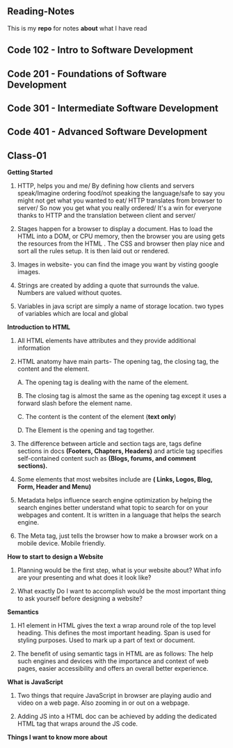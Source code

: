 ## **Reading-Notes**

This is my **repo** for notes **about** what I have read

## Code 102 - Intro to Software Development

## Code 201 - Foundations of Software Development

## Code 301 - Intermediate Software Development

## Code 401 - Advanced Software Development

## Class-01

**Getting Started**

1.  HTTP, helps you and me/ By defining how clients and servers speak/Imagine ordering food/not speaking the language/safe to say you might not get what you wanted to eat/ HTTP translates from browser to server/ So now you get what you really ordered/ It's a win for everyone thanks to HTTP and the translation between client and server/

2.  Stages happen for a browser to display a document.  Has to load the HTML into a DOM, or CPU memory, then the browser you are using gets the resources from the HTML .  The CSS and browser then play nice and sort all the rules setup.  It is then laid out or rendered.

3. Images in website-  you can find the image you want by visting google images. 

4. Strings are created by adding a quote that surrounds the value.   Numbers are valued without quotes.  

5. Variables in java script are simply a name of storage location.   two types of variables which are local and global

**Introduction to HTML**

1.  All HTML elements have attributes and they provide additional information

2.  HTML anatomy have main parts-  The opening tag, the closing tag, the content and the element.

    A. The opening tag is dealing with the name of the element.

    B. The closing tag is almost the same as the opening tag except it uses a forward slash before the element name.

    C. The content is the content of the element (**text only**)

    D. The Element is the opening and tag together. 
    
3.  The difference between article and section tags are, tags define sections in docs **(Footers, Chapters, Headers)** and article tag specifies self-contained      content such as **(Blogs, forums, and comment sections).**

4.  Some elements that most websites include are **( Links, Logos, Blog, Form, Header and Menu)**

5.  Metadata helps influence search engine optimization by helping the search engines better understand what topic to search for on your webpages and content.  It is written in a language that helps the search engine.  

6.  The Meta tag, just tells the browser how to make a browser work on a mobile device.  Mobile friendly.

**How to start to design a Website**

1. Planning would be the first step, what is your website about?  What info are your presenting and what does it look like? 

2.  What exactly Do I want to accomplish would be the most important thing to ask yourself before designing a website?

**Semantics**

1.  H1 element in HTML gives the text a wrap around role of the top level heading.  This defines the most important heading.  Span is used for styling purposes.  Used to mark up a part of text or document.

2.  The benefit of using semantic tags in HTML are as follows:  The help such engines and devices with the importance and context of web pages, easier accessibility and offers an overall better experience.   

**What is JavaScript**

1.  Two things that require JavaScript in browser are playing audio and video on a web page.  Also zooming in or out on a webpage.

2.  Adding JS into a HTML doc can be achieved by adding the dedicated HTML tag that wraps around the JS code.   

**Things I want to know more about**

